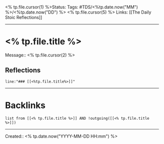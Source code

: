  <% tp.file.cursor(1) %>Status:
Tags: #TDS/<%tp.date.now("MM") %>/<%tp.date.now("DD") %> <% tp.file.cursor(5) %>
Links: [[The Daily Stoic Reflections]]
___
# <% tp.file.title %>
Message:: <% tp.file.cursor(2) %>

## Reflections
 ```query
line:"### [[<%tp.file.title%>]]"
```
___
# Backlinks
```dataview
list from [[<% tp.file.title %>]] AND !outgoing([[<% tp.file.title %>]])
```
___

Created:: <% tp.date.now("YYYY-MM-DD HH:mm") %>

